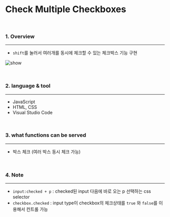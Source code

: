 # Check Multiple Checkboxes

<br>

### 1. Overview
---

- `shift`를 눌러서 여러개를 동시에 체크할 수 있는 체크박스 기능 구현

![show](\README.assets\ezgif.com-gif-maker.gif)


<br>


### 2. language & tool 
---

- JavaScript
- HTML, CSS
- Visual Studio Code

<br>


### 3. what functions can be served
---

- 박스 체크 (여러 박스 동시 체크 가능)

<br>

### 4. Note
---

- `input:checked + p` :  checked된 input 다음에 바로 오는 p 선택하는 css selector
- `checkbox.checked` :  input type이 checkbox의 체크상태를 `true` 와 `false`를 이용해서 컨트롤 가능

